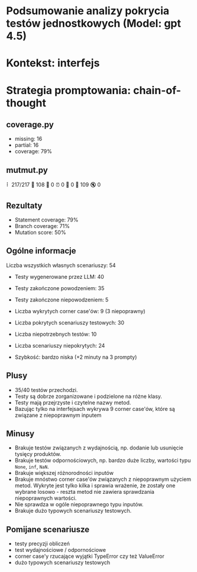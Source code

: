 # Podsumowanie analizy pokrycia testów jednostkowych (Model: gpt 4.5)
# Kontekst: interfejs
# Strategia promptowania: chain-of-thought

## coverage.py
- missing: 16
- partial: 16
- coverage: 79%

## mutmut.py
⠇ 217/217  🎉 108 🫥 0  ⏰ 0  🤔 0  🙁 109  🔇 0

## Rezultaty
- Statement coverage: 79%
- Branch coverage: 71%
- Mutation score: 50%

## Ogólne informacje

Liczba wszystkich własnych scenariuszy: 54

- Testy wygenerowane przez LLM: 40
- Testy zakończone powodzeniem: 35
- Testy zakończone niepowodzeniem: 5


- Liczba wykrytych corner case'ów: 9 (3 niepoprawny)


- Liczba pokrytych scenariuszy testowych: 30
- Liczba niepotrzebnych testów: 10
- Liczba scenariuszy niepokrytych: 24
- Szybkość: bardzo niska (+2 minuty na 3 prompty)

## Plusy

- 35/40 testów przechodzi.
- Testy są dobrze zorganizowane i podzielone na różne klasy.
- Testy mają przejrzyste i czytelne nazwy metod.
- Bazując tylko na interfejsach wykrywa 9 corner case'ów, które są związane z niepoprawnym inputem

## Minusy

- Brakuje testów związanych z wydajnością, np. dodanie lub usunięcie tysięcy produktów.
- Brakuje testów odpornościowych, np. bardzo duże liczby, wartości typu `None`, `inf`, `NaN`.
- Brakuje większej różnorodności inputów
- Brakuje mnóstwo corner case'ów związanych z niepoprawnym użyciem metod. Wykryte jest tylko kilka i sprawia wrażenie, że zostały one wybrane losowo - reszta metod nie zawiera sprawdzania niepoprawnych wartości.
- Nie sprawdza w ogóle niepoprawnego typu inputów.
- Brakuje dużo typowych scenariuszy testowych.

## Pomijane scenariusze

- testy precyzji obliczeń
- test wydajnościowe / odpornościowe
- corner case'y rzucające wyjątki TypeError czy też ValueError
- dużo typowych scenariuszy testowych
